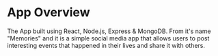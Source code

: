 # App Overview

The App built using React, Node.js, Express & MongoDB. From it's name "Memories" and it is a simple social media app that allows users to post interesting events that happened in their lives and share it with others. 

##
